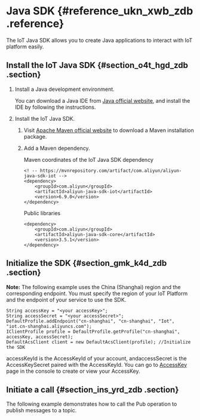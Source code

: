 # Java SDK {#reference_ukn_xwb_zdb .reference}

The IoT Java SDK allows you to create Java applications to interact with IoT platform easily.

## Install the IoT Java SDK {#section_o4t_hgd_zdb .section}

1.  Install a Java development environment.

    You can download a Java IDE from [Java official website](http://developers.sun.com/downloads/), and install the IDE by following the instructions.

2.  Install the IoT Java SDK.
    1.  Visit [Apache Maven official website](http://maven.apache.org/) to download a Maven installation package.
    2.  Add a Maven dependency.

        Maven coordinates of the IoT Java SDK dependency

        ```
        <! -- https://mvnrepository.com/artifact/com.aliyun/aliyun-java-sdk-iot -->
        <dependency>
            <groupId>com.aliyun</groupId>
            <artifactId>aliyun-java-sdk-iot</artifactId>
            <version>6.9.0</version>
        </dependency>
        ```

        Public libraries

        ```
        <dependency>
            <groupId>com.aliyun</groupId>
            <artifactId>aliyun-java-sdk-core</artifactId>
            <version>3.5.1</version>
        </dependency>
        ```


## Initialize the SDK {#section_gmk_k4d_zdb .section}

**Note:** The following example uses the China \(Shanghai\) region and the corresponding endpoint. You must specify the region of your IoT Platform and the endpoint of your service to use the SDK.

```
String accessKey = "<your accessKey>";
String accessSecret = "<your accessSecret>";
DefaultProfile.addEndpoint("cn-shanghai", "cn-shanghai", "Iot", "iot.cn-shanghai.aliyuncs.com");
IClientProfile profile = DefaultProfile.getProfile("cn-shanghai", accessKey, accessSecret);
DefaultAcsClient client = new DefaultAcsClient(profile); //Initialize the SDK
```

accessKeyId is the AccessKeyId of your account, andaccessSecret is the AccessKeySecret paired with the AccessKeyId. You can go to [AccessKey](https://partners-intl.console.aliyun.com) page in the console to create or view your AccessKey.

## Initiate a call {#section_ins_yrd_zdb .section}

The following example demonstrates how to call the Pub operation to publish messages to a topic.

```

```

